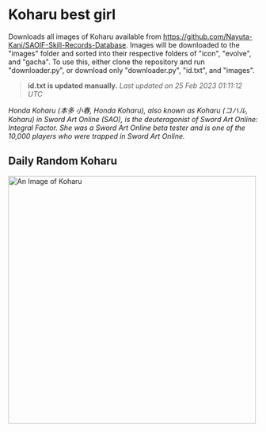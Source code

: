 # Koharu best girl

Downloads all images of Koharu available from https://github.com/Nayuta-Kani/SAOIF-Skill-Records-Database.
Images will be downloaded to the "images" folder and sorted into their respective folders of "icon", "evolve", and "gacha".
To use this, either clone the repository and run "downloader.py", or download only "downloader.py", "id.txt", and "images".

> **id.txt is updated manually.** *Last updated on 25 Feb 2023 01:11:12 UTC*

*Honda Koharu (本多 小春, Honda Koharu), also known as Koharu (コハル, Koharu) in Sword Art Online (SAO), is the deuteragonist of Sword Art Online: Integral Factor. She was a Sword Art Online beta tester and is one of the 10,000 players who were trapped in Sword Art Online.*

## Daily Random Koharu

<img src="https://raw.githubusercontent.com/Nayuta-Kani/SAOIF-Skill-Records-Database/master/srimages/sr_icon_l_6000854.png" title="Daily Random Koharu" alt="An Image of Koharu" width="500" height="500">